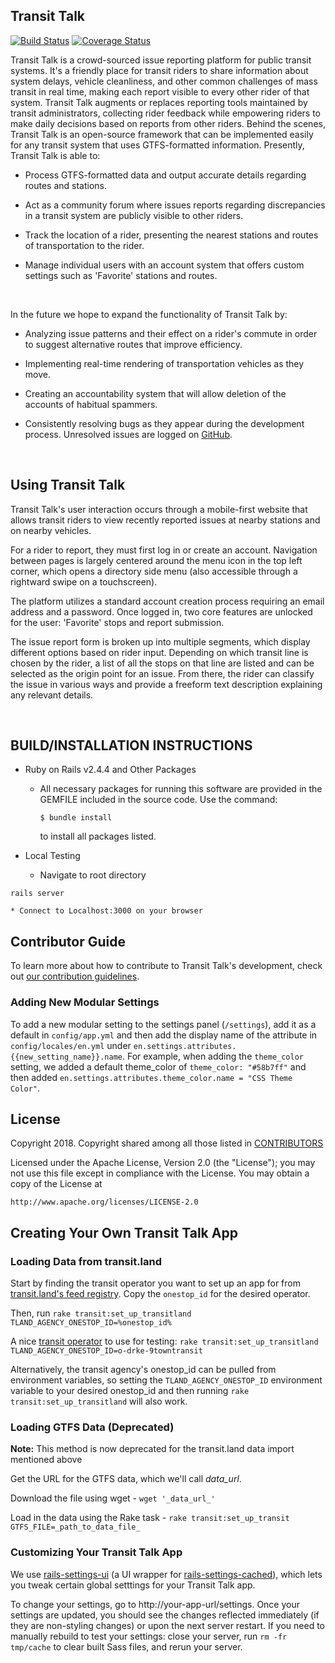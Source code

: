 ## Transit Talk

[![Build Status][build-status-icon]][build-status]
[![Coverage Status][coverage-status-icon]][coverage-status]

Transit Talk is a crowd-sourced issue reporting platform for public transit systems. It's a friendly place for transit riders to share information about system delays, vehicle cleanliness, and other common challenges of mass transit in real time, making each report visible to every other rider of that system. Transit Talk augments or replaces reporting tools maintained by transit administrators, collecting rider feedback while empowering riders to make daily decisions based on reports from other riders. Behind the scenes, Transit Talk is an open-source framework that can be implemented easily for any transit system that uses GTFS-formatted information. Presently, Transit Talk is able to:

  * Process GTFS-formatted data and output accurate details regarding routes and stations.

  * Act as a community forum where issues reports regarding discrepancies in a transit system are publicly visible to other riders.

  * Track the location of a rider, presenting the nearest stations and routes of transportation to the rider.

  * Manage individual users with an account system that offers custom settings such as 'Favorite' stations and routes.

<br>

In the future we hope to expand the functionality of Transit Talk by:

  * Analyzing issue patterns and their effect on a rider's commute in order to suggest alternative routes that improve efficiency.

  * Implementing real-time rendering of transportation vehicles as they move.

  * Creating an accountability system that will allow deletion of the accounts of habitual spammers.

  * Consistently resolving bugs as they appear during the development process. Unresolved issues are logged on [GitHub][issues].

<br>

## Using Transit Talk

 Transit Talk's user interaction occurs through a mobile-first website that allows transit riders to view recently reported issues at nearby stations and on nearby vehicles.

 [//]: # (Homescreen w/o account photo TBD)

 For a rider to report, they must first log in or create an account. Navigation between pages is largely centered around the menu icon in the top left corner, which opens a directory side menu (also accessible through a rightward swipe on a touchscreen).

 [//]: # (Insert Side Menu pic)

 The platform utilizes a standard account creation process requiring an email address and a password. Once logged in, two core features are unlocked for the user: 'Favorite' stops and report submission.

 [//]: # (Insert issue report page pic)

 The issue report form is broken up into multiple segments, which display different options based on rider input. Depending on which transit line is chosen by the rider, a list of all the stops on that line are listed and can be selected as the origin point for an issue. From there, the rider can classify the issue in various ways and provide a freeform text description explaining any relevant details.

<br>

## BUILD/INSTALLATION INSTRUCTIONS
  * Ruby on Rails v2.4.4 and Other Packages
    * All necessary packages for running this software are provided in the GEMFILE included in the source code. Use the command:

      ```
      $ bundle install
      ```

      to install all packages listed.

  * Local Testing
    * Navigate to root directory

   ```
   rails server
   ```

    * Connect to Localhost:3000 on your browser

## Contributor Guide
To learn more about how to contribute to Transit Talk's development, check out [our contribution guidelines][contributing].

### Adding New Modular Settings
To add a new modular setting to the settings panel (`/settings`), add it as a default in `config/app.yml` and then add the display name of the attribute in
`config/locales/en.yml` under `en.settings.attributes.{{new_setting_name}}.name`. For example, when adding the `theme_color` setting, we added a default theme_color of `theme_color: "#58b7ff"` and then added `en.settings.attributes.theme_color.name = "CSS Theme Color"`.

## License

Copyright 2018. Copyright shared among all those listed in [CONTRIBUTORS][contributors]

Licensed under the Apache License, Version 2.0 (the "License");
you may not use this file except in compliance with the License.
You may obtain a copy of the License at

    http://www.apache.org/licenses/LICENSE-2.0

## Creating Your Own Transit Talk App

### Loading Data from transit.land

Start by finding the transit operator you want to set up an app for from [transit.land's feed registry](https://transit.land/feed-registry/). Copy the `onestop_id` for the desired operator.

Then, run `rake transit:set_up_transitland TLAND_AGENCY_ONESTOP_ID=%onestop_id%`

A nice [transit operator](https://transit.land/feed-registry/operators/o-drke-9towntransit) to use for testing: `rake transit:set_up_transitland TLAND_AGENCY_ONESTOP_ID=o-drke-9towntransit`


Alternatively, the transit agency's onestop_id can be pulled from environment variables, so setting the `TLAND_AGENCY_ONESTOP_ID` environment variable to your desired onestop_id and then running `rake transit:set_up_transitland` will also work.

### Loading GTFS Data (Deprecated)
**Note:** This method is now deprecated for the transit.land data import mentioned above

Get the URL for the GTFS data, which we'll call _data_url_.

Download the file using wget - `wget '_data_url_'`

Load in the data using the Rake task - `rake transit:set_up_transit GTFS_FILE=_path_to_data_file_`

### Customizing Your Transit Talk App
We use [rails-settings-ui](https://github.com/accessd/rails-settings-ui) (a UI wrapper for [rails-settings-cached](https://github.com/huacnlee/rails-settings-cached)), which lets you tweak certain global setttings for your Transit Talk app.

To change your settings, go to http://your-app-url/settings. Once your settings are updated, you should see the changes reflected immediately (if they are non-styling changes) or upon the next server restart. If you need to manually rebuild to test your settings: close your server, run `rm -fr tmp/cache` to clear built Sass files, and rerun your server.

[build-status-icon]: https://api.travis-ci.org/CaravanTransit/Caravan-App.svg?branch=master
[build-status]: https://travis-ci.org/CaravanTransit/Caravan-App
[coverage-status-icon]: https://coveralls.io/repos/github/CaravanTransit/Caravan-App/badge.svg?branch=master
[coverage-status]: https://coveralls.io/github/CaravanTransit/Caravan-App?branch=master
[issues]: https://github.com/CaravanTransit/Transit-Talk/issues
[contributing]: https://github.com/CaravanTransit/Transit-Talk/blob/master/CONTRIBUTING.md
[contributors]: https://github.com/CaravanTransit/Transit-Talk/blob/master/CONTRIBUTORS.md
